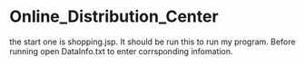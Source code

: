 # Online_Distribution_Center

the start one is shopping.jsp. It should be run this to run my program. Before running open DataInfo.txt to enter corrsponding infomation. 
